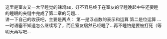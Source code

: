 这里是室友又一大早睡觉的辣鸡as，好不容易终于在室友的早睡晚起中午还要睡的睡眠的夹缝中完成了第二章的习题...  
讲一下自己的收获吧，主要是两点：
第一是浮点数的表示和运算
第二是位运算
...
一时语塞不知道怎么继续写了，而且室友居然已经睡了...再不睡怕是要被打死（等明天再写吧...

